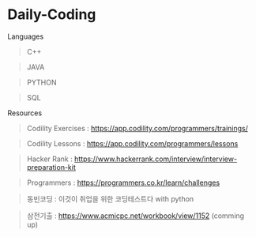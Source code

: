 # Daily-Coding

Languages

> C++

> JAVA

> PYTHON

> SQL


Resources

> Codility Exercises : https://app.codility.com/programmers/trainings/

> Codility Lessons : https://app.codility.com/programmers/lessons

> Hacker Rank : https://www.hackerrank.com/interview/interview-preparation-kit

> Programmers : https://programmers.co.kr/learn/challenges

> 동빈코딩 : 이것이 취업을 위한 코딩테스트다 with python

> 삼전기출 : https://www.acmicpc.net/workbook/view/1152 (comming up)
